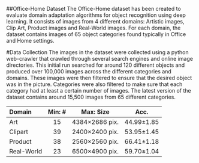##Office-Home Dataset
The Office-Home dataset has been created to evaluate domain adaptation algorithms for object recognition using deep learning. It consists of images from 4 different domains: Artistic images, Clip Art, Product images and Real-World images. For each domain, the dataset contains images of 65 object categories found typically in Office and Home settings.

#Data Collection
The images in the dataset were collected using a python web-crawler that crawled through several search engines and online image directories. This initial run searched for around 120 different objects and produced over 100,000 images across the different categories and domains. These images were then filtered to ensure that the desired object was in the picture. Categories were also filtered to make sure that each category had at least a certain number of images. The latest version of the dataset contains around 15,500 images from 65 different categories.

| Domain     | Min: # |Max: Size              |  Acc.         |
| :--------- |:------:|:---------------------:|:-------------:|
| Art        | 15     | 4384$\times$2686 pix. |44.99$\pm$1.85 |
| Clipart    | 39     | 2400$\times$2400 pix. |53.95$\pm$1.45 |
| Product    | 38     | 2560$\times$2560 pix. |66.41$\pm$1.18 |
| Real-World | 23     | 6500$\times$4900 pix. |59.70$\pm$1.04 |
